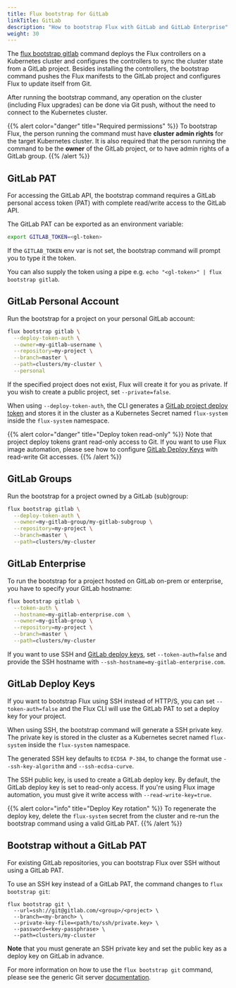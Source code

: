 ```yaml
---
title: Flux bootstrap for GitLab
linkTitle: GitLab
description: "How to bootstrap Flux with GitLab and GitLab Enterprise"
weight: 30
---
```


The [flux bootstrap gitlab](/flux/cmd/flux_bootstrap_gitlab/) command deploys the Flux controllers
on a Kubernetes cluster and configures the controllers to sync the cluster state from a GitLab project.
Besides installing the controllers, the bootstrap command pushes the Flux manifests to the GitLab project
and configures Flux to update itself from Git.

After running the bootstrap command, any operation on the cluster (including Flux upgrades)
can be done via Git push, without the need to connect to the Kubernetes cluster.

{{% alert color="danger" title="Required permissions" %}}
To bootstrap Flux, the person running the command must have **cluster admin rights** for the target Kubernetes cluster.
It is also required that the person running the command to be the **owner** of the GitLab project,
or to have admin rights of a GitLab group.
{{% /alert %}}

## GitLab PAT

For accessing the GitLab API, the bootstrap command requires a GitLab personal access token (PAT)
with complete read/write access to the GitLab API.

The GitLab PAT can be exported as an environment variable:

```sh
export GITLAB_TOKEN=<gl-token>
```

If the `GITLAB_TOKEN` env var is not set, the bootstrap command will prompt you to type it the token.

You can also supply the token using a pipe e.g. `echo "<gl-token>" | flux bootstrap gitlab`.

## GitLab Personal Account

Run the bootstrap for a project on your personal GitLab account:

```sh
flux bootstrap gitlab \
  --deploy-token-auth \
  --owner=my-gitlab-username \
  --repository=my-project \
  --branch=master \
  --path=clusters/my-cluster \
  --personal
```

If the specified project does not exist, Flux will create it for you as private. If you wish to create
a public project, set `--private=false`.

When using `--deploy-token-auth`, the CLI generates a
[GitLab project deploy token](https://docs.gitlab.com/ee/user/project/deploy_tokens/)
and stores it in the cluster as a Kubernetes Secret named `flux-system`
inside the `flux-system` namespace.

{{% alert color="danger" title="Deploy token read-only" %}}
Note that project deploy tokens grant read-only access to Git.
If you want to use Flux image automation, please see how to configure [GitLab Deploy Keys](#gitlab-deploy-keys) with
read-write Git accesses.
{{% /alert %}}

## GitLab Groups

Run the bootstrap for a project owned by a GitLab (sub)group:

```sh
flux bootstrap gitlab \
  --deploy-token-auth \
  --owner=my-gitlab-group/my-gitlab-subgroup \
  --repository=my-project \
  --branch=master \
  --path=clusters/my-cluster
```

## GitLab Enterprise

To run the bootstrap for a project hosted on GitLab on-prem or enterprise, you have to specify your GitLab hostname:

```sh
flux bootstrap gitlab \
  --token-auth \
  --hostname=my-gitlab-enterprise.com \
  --owner=my-gitlab-group \
  --repository=my-project \
  --branch=master \
  --path=clusters/my-cluster
```

If you want to use SSH and [GitLab deploy keys](#gitlab-deploy-keys),
set `--token-auth=false` and provide the SSH hostname with `--ssh-hostname=my-gitlab-enterprise.com`.

## GitLab Deploy Keys

If you want to bootstrap Flux using SSH instead of HTTP/S, you can set `--token-auth=false`
and the Flux CLI will use the GitLab PAT to set a deploy key for your project.

When using SSH, the bootstrap command will generate a SSH private key. The private key is stored
in the cluster as a Kubernetes secret named `flux-system` inside the `flux-system` namespace.

The generated SSH key defaults to `ECDSA P-384`, to change the format use `--ssh-key-algorithm` and `--ssh-ecdsa-curve`.

The SSH public key, is used to create a GitLab deploy key.
By default, the GitLab deploy key is set to read-only access.
If you're using Flux image automation, you must give it write access with `--read-write-key=true`.

{{% alert color="info" title="Deploy Key rotation" %}}
To regenerate the deploy key, delete the `flux-system` secret from the cluster and re-run
the bootstrap command using a valid GitLab PAT.
{{% /alert %}}

## Bootstrap without a GitLab PAT

For existing GitLab repositories, you can bootstrap Flux over SSH without using a GitLab PAT.

To use an SSH key instead of a GitLab PAT, the command changes to `flux bootstrap git`:

```shell
flux bootstrap git \
  --url=ssh://git@gitlab.com/<group>/<project> \
  --branch=<my-branch> \
  --private-key-file=<path/to/ssh/private.key> \
  --password=<key-passphrase> \
  --path=clusters/my-cluster
```

**Note** that you must generate an SSH private key and set the public key as a deploy key on GitLab in advance.

For more information on how to use the `flux bootstrap git` command,
please see the generic Git server [documentation](generic-git-server.md).
